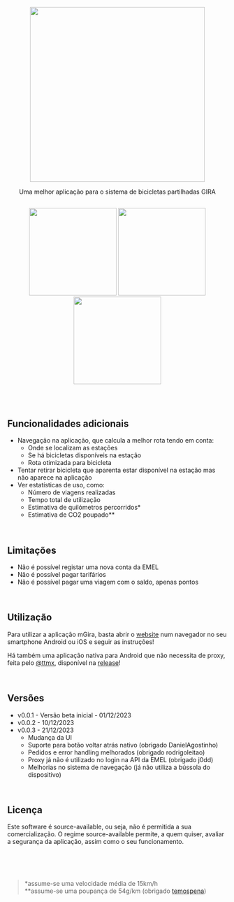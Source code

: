 <p align="middle"> <img src="https://app.mgira.pt/assets/images/mGira_big.png" width="400"/> </p>

<p align="middle">
Uma melhor aplicação para o sistema de bicicletas partilhadas GIRA 
</p>

##

<p align="middle">
	<img src="https://app.mgira.pt/assets/images/screenshot_landing.png?v=0.0.3" width="200"/>
	<img src="https://app.mgira.pt/assets/images/screenshot_stations.png?v=0.0.3" width="200"/>
	<img src="https://app.mgira.pt/assets/images/screenshot_routing.png?v=0.0.3" width="200"/>
</p>

<br>
<br>

## Funcionalidades adicionais

- Navegação na aplicação, que calcula a melhor rota tendo em conta:
  - Onde se localizam as estações
  - Se há bicicletas disponíveis na estação
  - Rota otimizada para bicicleta
- Tentar retirar bicicleta que aparenta estar disponível na estação mas não aparece na aplicação
- Ver estatísticas de uso, como:
  - Número de viagens realizadas
  - Tempo total de utilização
  - Estimativa de quilómetros percorridos\*
  - Estimativa de CO2 poupado\*\*

<br>

## Limitações

- Não é possível registar uma nova conta da EMEL
- Não é possível pagar tarifários
- Não é possível pagar uma viagem com o saldo, apenas pontos

<br>

## Utilização

Para utilizar a aplicação mGira, basta abrir o [website](https://mgira.pt/) num navegador no seu smartphone Android ou iOS e seguir as instruções!

Há também uma aplicação nativa para Android que não necessita de proxy, feita pelo [@ttmx](https://github.com/ttmx), disponível na [release](https://github.com/afonsosousah/mGira/releases/tag/0.0.1)!

<br>

## Versões

- v0.0.1 - Versão beta inicial - 01/12/2023
- v0.0.2 - 10/12/2023
- v0.0.3 - 21/12/2023
  - Mudança da UI
  - Suporte para botão voltar atrás nativo (obrigado DanielAgostinho)
  - Pedidos e error handling melhorados (obrigado rodrigoleitao)
  - Proxy já não é utilizado no login na API da EMEL (obrigado j0dd)
  - Melhorias no sistema de navegação (já não utiliza a bússola do dispositivo)

<br>

## Licença

Este software é source-available, ou seja, não é permitida a sua comercialização. O regime source-available permite, a quem quiser, avaliar a segurança da aplicação, assim como o seu funcionamento.

<br>
<br>
<br>

> \*assume-se uma velocidade média de 15km/h<br>\*\*assume-se uma poupança de 54g/km (obrigado [temospena](https://github.com/temospena))
